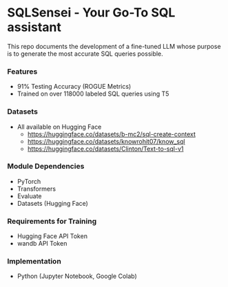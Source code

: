 # SQLSensei - Your Go-To SQL assistant

This repo documents the development of a fine-tuned LLM whose purpose is to generate the most accurate SQL queries possible.

### Features
- 91% Testing Accuracy (ROGUE Metrics)
- Trained on over 118000 labeled SQL queries using T5

### Datasets
- All available on Hugging Face
  - https://huggingface.co/datasets/b-mc2/sql-create-context
  - https://huggingface.co/datasets/knowrohit07/know_sql
  - https://huggingface.co/datasets/Clinton/Text-to-sql-v1

### Module Dependencies
- PyTorch
- Transformers
- Evaluate
- Datasets (Hugging Face)

### Requirements for Training
- Hugging Face API Token
- wandb API Token

### Implementation
- Python (Jupyter Notebook, Google Colab)
